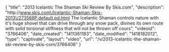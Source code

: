 {
    "title": "2013 Icelantic The Shaman Ski Review By Skis.com",
    "description": "http:\/\/www.skis.com\/Icelantic-Shaman-Skis-2013\/273568P,default,pd.html  The Icelantic Shaman controls nature with it's huge shovel that can drive through any snow pack, divines its own route with solid torsional stiffness that will not be thrown off cours",
    "videoid": "3766406",
    "date_created": "1411361183",
    "date_modified": "1418182012",
    "type": "captivate",
    "layout": "video",
    "url": "\/v\/2013-icelantic-the-shaman-ski-review-by-skis-com\/3766406"
}